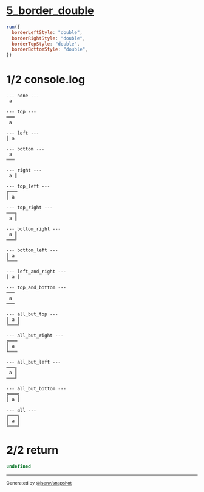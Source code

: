 # [5_border_double](../../table_1_cell.test.mjs#L144)

```js
run({
  borderLeftStyle: "double",
  borderRightStyle: "double",
  borderTopStyle: "double",
  borderBottomStyle: "double",
})
```

# 1/2 console.log

```console
--- none ---
 a 

--- top ---
═══
 a 

--- left ---
║ a 

--- bottom ---
 a 
═══

--- right ---
 a ║

--- top_left ---
╔═══
║ a 

--- top_right ---
═══╗
 a ║

--- bottom_right ---
 a ║
═══╝

--- bottom_left ---
║ a 
╚═══

--- left_and_right ---
║ a ║

--- top_and_bottom ---
═══
 a 
═══

--- all_but_top ---
║ a ║
╚═══╝

--- all_but_right ---
╔═══
║ a 
╚═══

--- all_but_left ---
═══╗
 a ║
═══╝

--- all_but_bottom ---
╔═══╗
║ a ║

--- all ---
╔═══╗
║ a ║
╚═══╝

```

# 2/2 return

```js
undefined
```

---

<sub>
  Generated by <a href="https://github.com/jsenv/core/tree/main/packages/independent/snapshot">@jsenv/snapshot</a>
</sub>
